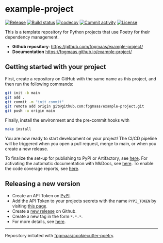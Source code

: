 # example-project

[![Release](https://img.shields.io/github/v/release/fpgmaas/example-project)](https://img.shields.io/github/v/release/fpgmaas/example-project)
[![Build status](https://img.shields.io/github/actions/workflow/status/fpgmaas/example-project/main.yml?branch=main)](https://github.com/fpgmaas/example-project/actions/workflows/main.yml?query=branch%3Amain)
[![codecov](https://codecov.io/gh/fpgmaas/example-project/branch/main/graph/badge.svg)](https://codecov.io/gh/fpgmaas/example-project)
[![Commit activity](https://img.shields.io/github/commit-activity/m/fpgmaas/example-project)](https://img.shields.io/github/commit-activity/m/fpgmaas/example-project)
[![License](https://img.shields.io/github/license/fpgmaas/example-project)](https://img.shields.io/github/license/fpgmaas/example-project)

This is a template repository for Python projects that use Poetry for their dependency management.

- **Github repository**: <https://github.com/fpgmaas/example-project/>
- **Documentation** <https://fpgmaas.github.io/example-project/>

## Getting started with your project

First, create a repository on GitHub with the same name as this project, and then run the following commands:

```bash
git init -b main
git add .
git commit -m "init commit"
git remote add origin git@github.com:fpgmaas/example-project.git
git push -u origin main
```

Finally, install the environment and the pre-commit hooks with

```bash
make install
```

You are now ready to start development on your project!
The CI/CD pipeline will be triggered when you open a pull request, merge to main, or when you create a new release.

To finalize the set-up for publishing to PyPI or Artifactory, see [here](https://fpgmaas.github.io/cookiecutter-poetry/features/publishing/#set-up-for-pypi).
For activating the automatic documentation with MkDocs, see [here](https://fpgmaas.github.io/cookiecutter-poetry/features/mkdocs/#enabling-the-documentation-on-github).
To enable the code coverage reports, see [here](https://fpgmaas.github.io/cookiecutter-poetry/features/codecov/).

## Releasing a new version

- Create an API Token on [PyPI](https://pypi.org/).
- Add the API Token to your projects secrets with the name `PYPI_TOKEN` by visiting [this page](https://github.com/fpgmaas/example-project/settings/secrets/actions/new).
- Create a [new release](https://github.com/fpgmaas/example-project/releases/new) on Github.
- Create a new tag in the form `*.*.*`.
- For more details, see [here](https://fpgmaas.github.io/cookiecutter-poetry/features/cicd/#how-to-trigger-a-release).

---

Repository initiated with [fpgmaas/cookiecutter-poetry](https://github.com/fpgmaas/cookiecutter-poetry).
